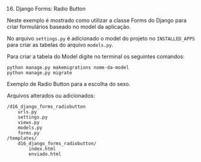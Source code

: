 16. Django Forms: Radio Button

Neste exemplo é mostrado como utilizar a classe Forms do Django para criar formulários baseado no model da aplicação.

No arquivo `settings.py` é adicionado o model do projeto no `INSTALLED_APPS` para criar as tabelas do arquivo `models.py`.

Para criar a tabela do Model digite no terminal os seguintes comandos:

    python manage.py makemigrations nome-da-model
    python manage.py migrate

Exemplo de Radio Button para a escolha do sexo. 

Arquivos alterados ou adicionados:

    /d16_django_forms_radiobutton
        urls.py
        settings.py
        views.py
        models.py
        forms.py
    /templates/
        d16_django_forms_radiobutton/
            index.html
            enviado.html